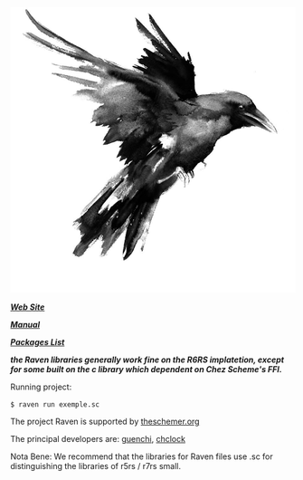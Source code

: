 
![image](img/raven.jpg)

***[Web Site](http://ravensc.com)***

***[Manual](https://guenchi.gitbooks.io/raven/content/)***

***[Packages List](http://ravensc.com/list)***



***the Raven libraries generally work fine on the R6RS implatetion, except for some built on the c library which dependent on Chez Scheme's FFI.***


Running project: 

```
$ raven run exemple.sc
```


The project Raven is supported by [theschemer.org](http://theschemer.org)

The principal developers are: [guenchi](https://github.com/guenchi), [chclock](https://github.com/chclock)

Nota Bene: We recommend that the libraries for Raven files use .sc for distinguishing the libraries of r5rs / r7rs small.
